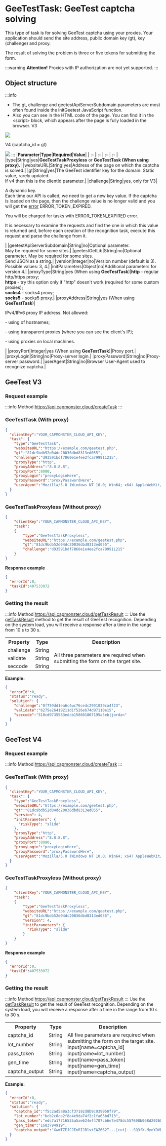 ﻿---
sidebar_position: 5
sidebar_label: GeeTest
---

# GeeTestTask: GeeTest captcha solving
This type of task is for solving GeeTest captcha using your proxies.
Your application should send the site address, public domain key (gt), key (challenge) and proxy.

The result of solving the problem is three or five tokens for submitting the form.

:::warning **Attention!**
Proxies with IP authorization are not yet supported.
:::

## **Object structure**

:::info
- The gt, challenge and geetestApiServerSubdomain parameters are most often found inside the initGeetest JavaScript function.
- Also you can see in the HTML code of the page. You can find it in the <sсript> block, which appears after the page is fully loaded in the browser.
  V3

![](Aspose.Words.09e28b99-ec8b-4638-848b-cdd6fefc7ac8.001.png)

V4 (captcha\_id = gt)

![](Aspose.Words.09e28b99-ec8b-4638-848b-cdd6fefc7ac8.002.png)
:::
|**Parameter**|**Type**|**Required**|**Value**|
| :- | :- | :- | :- |
|type|String|yes|**GeeTestTaskProxyless** or **GeeTestTask (When using proxy).**|
|websiteURL|String|yes|Address of the page on which the captcha is solved.|
|gt|String|yes|The GeeTest identifier key for the domain. Static value, rarely updated.<br />If v4 then this is the clientId parameter.|
|challenge|String|yes, only for V3|<p>A dynamic key.<br />Each time our API is called, we need to get a new key value. If the captcha is loaded on the page, then the challenge value is no longer valid and you will get the [error](file:///C:/wiki/spaces/APIS/pages/295310) ERROR\_TOKEN\_EXPIRED.</p><p>You will be charged for tasks with ERROR\_TOKEN\_EXPIRED error.</p><p>It is necessary to examine the requests and find the one in which this value is returned and, before each creation of the recognition task, execute this request and parse the challenge from it.</p>|
|geetestApiServerSubdomain|String|no|Optional parameter. <br />May be required for some sites.|
|geetestGetLib|String|no|Optional parameter. May be required for some sites. <br />Send JSON as a string.|
|version|Integer|no|Version number (default is 3). Possible values: 3, 4.|
|initParameters|Object|no|Additional parameters for version 4.|
|proxyType|String|yes (When using **GeeTestTask**)|**http** - regular http/https proxy;<br />**https** - try this option only if "http" doesn't work (required for some custom proxies);<br />**socks4** - socks4 proxy;<br />**socks5** - socks5 proxy.|
|proxyAddress|String|yes (When using **GeeTestTask**)|<p>IPv4/IPv6 proxy IP address. Not allowed:</p><p>- using of hostnames;</p><p>- using transparent proxies (where you can see the client's IP);</p><p>- using proxies on local machines.</p>|
|proxyPort|Integer|yes (When using **GeeTestTask**)|Proxy port.|
|proxyLogin|String|no|Proxy-server login.|
|proxyPassword|String|no|Proxy-server password.|
|userAgent|String|no|Browser User-Agent used to recognize captcha.|
## **GeeTest V3**
### **Request example**

:::info Method
<https://api.capmonster.cloud/createTask>
:::

### GeeTestTask (With proxy)

```json 
{
  "clientKey":"YOUR_CAPMONSTER_CLOUD_API_KEY",
  "task": {
    "type":"GeeTestTask",
    "websiteURL":"https://example.com/geetest.php",
    "gt":"81dc9bdb52d04dc20036dbd8313ed055",
    "challenge":"d93591bdf7860e1e4ee2fca799911215",
    "proxyType":"http",
    "proxyAddress":"8.8.8.8",
    "proxyPort":8080,
    "proxyLogin":"proxyLoginHere",
    "proxyPassword":"proxyPasswordHere",
    "userAgent":"Mozilla/5.0 (Windows NT 10.0; Win64; x64) AppleWebKit/537.36 (KHTML, like Gecko) Chrome/92.0.4515.107 Safari/537.36"
  }
}
```
### GeeTestTaskProxyless (Without proxy)
```json
{
    "clientKey":"YOUR_CAPMONSTER_CLOUD_API_KEY",
    "task":
    {
        "type":"GeeTestTaskProxyless",
        "websiteURL":"https://example.com/geetest.php",
        "gt":"81dc9bdb52d04dc20036dbd8313ed055",
        "challenge":"d93591bdf7860e1e4ee2fca799911215"
    }
}
```



**Response example**
```json
{
  "errorId":0,
  "taskId":407533072
}
```

### **Getting the result**
:::info Method
<https://api.capmonster.cloud/getTaskResult>
:::
Use the [getTaskResult](../api/methods/get-task-result.md) method to get the result of GeeTest recognition. Depending on the system load, you will receive a response after a time in the range from 10 s to 30 s.

<table><tr><th><b>Property</b></th><th><b>Type</b></th><th><b>Description</b></th></tr>
<tr><td>challenge</td><td>String</td><td rowspan="3">All three parameters are required when submitting the form on the target site.</td></tr>
<tr><td>validate</td><td>String</td></tr>
<tr><td>seccode</td><td>String</td></tr>
</table>

**Example:**

```json
{
  "errorId":0,
  "status":"ready",
  "solution": {
    "challenge":"0f759dd1ea6c4wc76cedc2991039ca4f23",
    "validate":"6275e26419211d1f526e674d97110e15",
    "seccode":"510cd9735583edcb158601067195a5eb|jordan"
  }
}
```

## **GeeTest V4**
### **Request example**
:::info Method
<https://api.capmonster.cloud/createTask>
:::

### GeeTestTask (With proxy)
```json
{
  "clientKey":"YOUR_CAPMONSTER_CLOUD_API_KEY",
  "task": {
    "type":"GeeTestTaskProxyless",
    "websiteURL":"https://example.com/geetest.php",
    "gt":"81dc9bdb52d04dc20036dbd8313ed055",
    "version": 4,
    "initParameters": {
      "riskType": "slide"
    },
    "proxyType":"http",
    "proxyAddress":"8.8.8.8",
    "proxyPort":8080,
    "proxyLogin":"proxyLoginHere",
    "proxyPassword":"proxyPasswordHere",
    "userAgent":"Mozilla/5.0 (Windows NT 10.0; Win64; x64) AppleWebKit/537.36 (KHTML, like Gecko) Chrome/92.0.4515.107 Safari/537.36"
  }
}
```
### GeeTestTaskProxyless (Without proxy)
```json
{
    "clientKey":"YOUR_CAPMONSTER_CLOUD_API_KEY",
    "task":
    {
        "type":"GeeTestTaskProxyless",
        "websiteURL":"https://example.com/geetest.php",
        "gt":"81dc9bdb52d04dc20036dbd8313ed055",
        "version": 4,
        "initParameters": {
          "riskType": "slide"
        }
    }
}
```

**Response example**

```json
{
  "errorId":0,
  "taskId":407533072
}
```

### **Getting the result**
:::info Method
<https://api.capmonster.cloud/getTaskResult>
:::
Use the [getTaskResult](../api/methods/get-task-result.md) to get the result of GeeTest recognition. Depending on the system load, you will receive a response after a time in the range from 10 s to 30 s.

<table><tr><th><b>Property</b></th><th><b>Type</b></th><th><b>Description</b></th></tr>
<tr><td>captcha_id</td><td>String</td><td rowspan="5">All five parameters are required when submitting the form on the target site.<br />input[name=captcha_id]<br />input[name=lot_number]<br />input[name=pass_token]<br />input[name=gen_time]<br />input[name=captcha_output]</td></tr>
<tr><td>lot_number</td><td>String</td></tr>
<tr><td>pass_token</td><td>String</td></tr>
<tr><td>gen_time</td><td>String</td></tr>
<tr><td>captcha_output</td><td>String</td></tr>
</table>

**Example:**
```json
{
  "errorId":0,
  "status":"ready",
  "solution": {
    "captcha_id":"f5c2ad5a8a3cf37192d8b9c039950f79",
    "lot_number":"bcb2c6ce2f8e4e9da74f2c1fa63bd713",
    "pass_token":"edc7a17716535a5ae624ef4707cb6e7e478dc557608b068d202682c8297695cf",
    "gen_time":"1683794919",
    "captcha_output":"XwmTZEJCJEnRIJBlvtEAZ662T...[cut]...SQ3fX-MyoYOVDMDXWSRQig56"
  }
}
```
